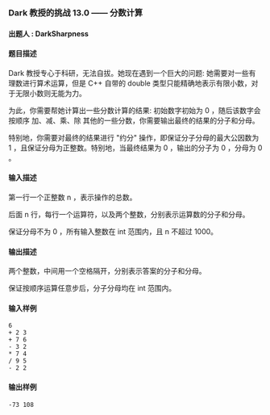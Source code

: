 ### Dark 教授的挑战 13.0 —— 分数计算

#### 出题人 : DarkSharpness

#### 题目描述

Dark 教授专心于科研，无法自拔。她现在遇到一个巨大的问题: 她需要对一些有理数进行算术运算，但是 C++ 自带的 double 类型只能精确地表示有限小数，对于无限小数则无能为力。

为此，你需要帮她计算出一些分数计算的结果: 初始数字初始为 0 ，随后该数字会按顺序 加、减、乘、除 其他的一些分数，你需要输出最终的结果的分子和分母。

特别地，你需要对最终的结果进行 "约分" 操作，即保证分子分母的最大公因数为 1 ，且保证分母为正整数。特别地，当最终结果为 0 ，输出的分子为 0 ，分母为 0 。

#### 输入描述

第一行一个正整数 n ，表示操作的总数。

后面 n 行，每行一个运算符，以及两个整数，分别表示运算数的分子和分母。

保证分母不为 0 ，所有输入整数在 int 范围内，且 n 不超过 1000。

#### 输出描述

两个整数，中间用一个空格隔开，分别表示答案的分子和分母。

保证按顺序运算任意步后，分子分母均在 int 范围内。

#### 输入样例

```
6
+ 2 3
+ 7 6
- 3 2
* 7 4
/ 9 5
- 2 2
```

#### 输出样例

```
-73 108
```
